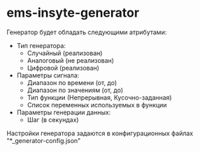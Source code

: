 # ems-insyte-generator

Генератор будет обладать следующими атрибутами:
* Тип генератора:
  * Случайный (реализован)
  * Аналоговый (не реализован)
  * Цифровой (реализован)
* Параметры сигнала:
  * Диапазон по времени (от, до)
  * Диапазон по значениям (от, до)
  * Тип функции (Непрерывная, Кусочно-заданная)
  * Список переменных используемых в функции
* Параметры генерации данных:
  * Шаг (в секундах)

Настройки генератора задаются в конфигурационных файлах "*_generator-config.json"